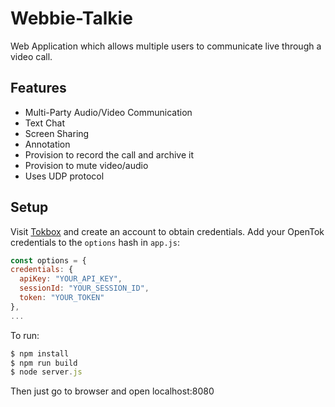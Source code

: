 # Webbie-Talkie
Web Application which allows multiple users to communicate live through a video call.

## Features

- Multi-Party Audio/Video Communication
- Text Chat
- Screen Sharing
- Annotation
- Provision to record the call and archive it
- Provision to mute video/audio
- Uses UDP protocol


## Setup

Visit [Tokbox](https://tokbox.com/) and create an account to obtain credentials.
Add your OpenTok credentials to the `options` hash in  `app.js`:
```javascript
const options = {
credentials: {
  apiKey: "YOUR_API_KEY",
  sessionId: "YOUR_SESSION_ID",
  token: "YOUR_TOKEN"
},
...
```

To run:
```javascript
$ npm install
$ npm run build
$ node server.js
```
Then just go to browser and open localhost:8080
